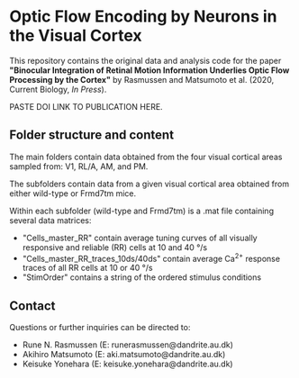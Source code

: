 # Optic Flow Encoding by Neurons in the Visual Cortex

This repository contains the original data and analysis code for the paper <b>"Binocular Integration of Retinal Motion Information Underlies Optic Flow Processing by the Cortex"</b> by Rasmussen and Matsumoto et al. (2020, Current Biology, <i>In Press</i>).

PASTE DOI LINK TO PUBLICATION HERE.
<br> 

Folder structure and content
--------
The main folders contain data obtained from the four visual cortical areas sampled from: V1, RL/A, AM, and PM. 

The subfolders contain data from a given visual cortical area obtained from either wild-type or Frmd7tm mice.

Within each subfolder (wild-type and Frmd7tm) is a .mat file containing several data matrices:
<ul>
<li> "Cells_master_RR" contain average tuning curves of all visually responsive and reliable (RR) cells at 10 and 40 <span>&#176;</span>/s
<li> "Cells_master_RR_traces_10ds/40ds" contain average Ca<sup>2+</sup> response traces of all RR cells at 10 or 40 <span>&#176;</span>/s
<li> "StimOrder" contains a string of the ordered stimulus conditions   
</ul>

Contact 
--------
Questions or further inquiries can be directed to: 
<ul>
<li>Rune N. Rasmussen (E: runerasmussen@dandrite.au.dk)
<li>Akihiro Matsumoto (E: aki.matsumoto@dandrite.au.dk)
<li>Keisuke Yonehara (E: keisuke.yonehara@dandrite.au.dk)
<ul>
